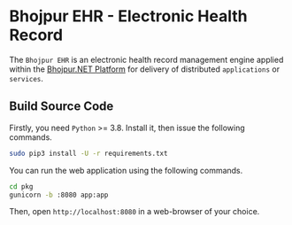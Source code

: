 # Bhojpur EHR - Electronic Health Record

The `Bhojpur EHR` is an electronic health record management engine applied within
the [Bhojpur.NET Platform](https://github.com/bhojpur/platform/) for delivery of
distributed `applications` or `services`.

## Build Source Code

Firstly, you need `Python` >= 3.8. Install it, then issue the following commands.

```bash
sudo pip3 install -U -r requirements.txt
```

You can run the web application using the following commands.

```bash
cd pkg
gunicorn -b :8080 app:app
```

Then, open `http://localhost:8080` in a web-browser of your choice.
